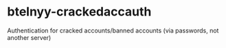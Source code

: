 # btelnyy-crackedaccauth
 Authentication for cracked accounts/banned accounts (via passwords, not another server)
